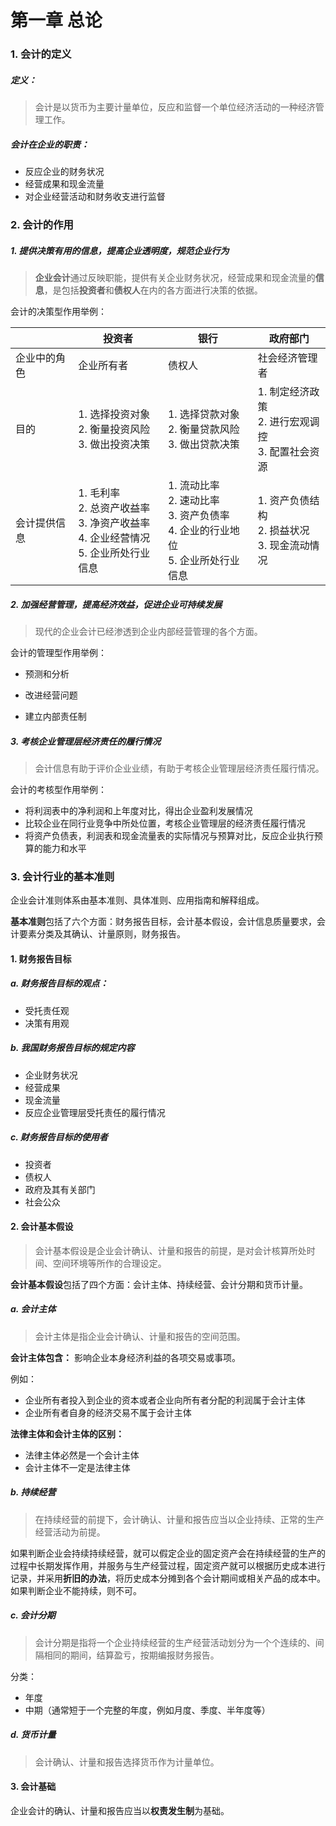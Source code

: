 # 第一章 总论

### 1. 会计的定义

##### 定义：

> 会计是以货币为主要计量单位，反应和监督一个单位经济活动的一种经济管理工作。



##### 会计在企业的职责：

- 反应企业的财务状况
- 经营成果和现金流量
- 对企业经营活动和财务收支进行监督



### 2. 会计的作用

##### 1. 提供决策有用的信息，提高企业透明度，规范企业行为

> **企业会计**通过反映职能，提供有关企业财务状况，经营成果和现金流量的**信息**，是包括**投资者**和**债权人**在内的各方面进行决策的依据。



会计的决策型作用举例：

|              | 投资者                                                       | 银行                                                         | 政府部门                                              |
| ------------ | ------------------------------------------------------------ | ------------------------------------------------------------ | ----------------------------------------------------- |
| 企业中的角色 | 企业所有者                                                   | 债权人                                                       | 社会经济管理者                                        |
| 目的         | 1. 选择投资对象<br>2. 衡量投资风险<br>3. 做出投资决策        | 1. 选择贷款对象<br>2. 衡量贷款风险<br>3. 做出贷款决策        | 1. 制定经济政策<br>2. 进行宏观调控<br>3. 配置社会资源 |
| 会计提供信息 | 1. 毛利率<br>2. 总资产收益率<br>3. 净资产收益率<br>4. 企业经营情况<br>5. 企业所处行业信息 | 1. 流动比率<br>2. 速动比率<br>3. 资产负债率<br>4. 企业的行业地位<br>5. 企业所处行业信息 | 1. 资产负债结构<br>2. 损益状况<br>3. 现金流动情况<br> |



##### 2. 加强经营管理，提高经济效益，促进企业可持续发展

> 现代的企业会计已经渗透到企业内部经营管理的各个方面。



会计的管理型作用举例：

- 预测和分析

- 改进经营问题
- 建立内部责任制



##### 3. 考核企业管理层经济责任的履行情况

> 会计信息有助于评价企业业绩，有助于考核企业管理层经济责任履行情况。



会计的考核型作用举例：

- 将利润表中的净利润和上年度对比，得出企业盈利发展情况
- 比较企业在同行业竞争中所处位置，考核企业管理层的经济责任履行情况
- 将资产负债表，利润表和现金流量表的实际情况与预算对比，反应企业执行预算的能力和水平



### 3. 会计行业的基本准则

企业会计准则体系由基本准则、具体准则、应用指南和解释组成。

**基本准则**包括了六个方面：财务报告目标，会计基本假设，会计信息质量要求，会计要素分类及其确认、计量原则，财务报告。



#### 1. 财务报告目标

##### a. 财务报告目标的观点：

- 受托责任观
- 决策有用观

##### b. 我国财务报告目标的规定内容

- 企业财务状况
- 经营成果
- 现金流量
- 反应企业管理层受托责任的履行情况

##### c. 财务报告目标的使用者

- 投资者
- 债权人
- 政府及其有关部门
- 社会公众



#### 2. 会计基本假设

> 会计基本假设是企业会计确认、计量和报告的前提，是对会计核算所处时间、空间环境等所作的合理设定。

**会计基本假设**包括了四个方面：会计主体、持续经营、会计分期和货币计量。

##### a. 会计主体

> 会计主体是指企业会计确认、计量和报告的空间范围。

**会计主体包含：** 影响企业本身经济利益的各项交易或事项。

例如： 

- 企业所有者投入到企业的资本或者企业向所有者分配的利润属于会计主体
- 企业所有者自身的经济交易不属于会计主体

**法律主体和会计主体的区别：**

- 法律主体必然是一个会计主体
- 会计主体不一定是法律主体

##### b. 持续经营

> 在持续经营的前提下，会计确认、计量和报告应当以企业持续、正常的生产经营活动为前提。

如果判断企业会持续持续经营，就可以假定企业的固定资产会在持续经营的生产的过程中长期发挥作用，并服务与生产经营过程，固定资产就可以根据历史成本进行记录，并采用**折旧的办法**，将历史成本分摊到各个会计期间或相关产品的成本中。如果判断企业不能持续，则不可。

##### c. 会计分期

> 会计分期是指将一个企业持续经营的生产经营活动划分为一个个连续的、间隔相同的期间，结算盈亏，按期编报财务报告。

分类：

- 年度
- 中期（通常短于一个完整的年度，例如月度、季度、半年度等）

##### d. 货币计量

> 会计确认、计量和报告选择货币作为计量单位。



#### 3. 会计基础

企业会计的确认、计量和报告应当以**权责发生制**为基础。


